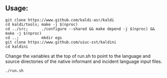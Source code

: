 ## Usage:
```
git clone https://www.github.com/kaldi-asr/kaldi
cd kaldi/tools; make -j $(nproc)
cd ../src;      ./configure --shared && make depend -j $(nproc) && make -j $(nproc)
cd ..;          mkdir egs
git clone https://www.github.com/uiuc-sst/kaldini
cd kaldini
```

Change the variables at the top of run.sh to point to the language and source directories
of the native informant and incident language input files.

`./run.sh`
